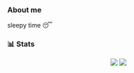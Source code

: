 ### About me

sleepy time 😴

### 📊 Stats
<p align="center">
  <img src="https://github-readme-stats.vercel.app/api?username=Nanoslav&count_private=true&theme=dark" />
  <img src="https://github-readme-stats-ashy-seven.vercel.app/api/top-langs/?username=Nanoslav&count_private=true&layout=compact&theme=dark" />
</p>

<!--
**Nanoslav/Nanoslav** is a ✨ _special_ ✨ repository because its `README.md` (this file) appears on your GitHub profile.

Here are some ideas to get you started:

- 🔭 I’m currently working on ...
- 🌱 I’m currently learning ...
- 👯 I’m looking to collaborate on ...
- 🤔 I’m looking for help with ...
- 💬 Ask me about ...
- 📫 How to reach me: ...
- 😄 Pronouns: ...
- ⚡ Fun fact: ...
-->
